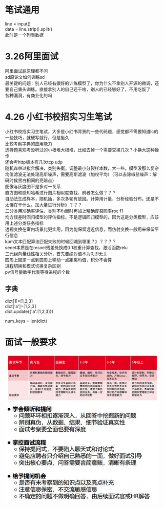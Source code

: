 # 笔试通用
line = input()   
data = line.strip().split()    
此时是一个列表数据      



# 3.26阿里面试
阿里面试屁原理都不问    
sd原论文如何训练sd      
最关键的问题：别人已经有很好的训练模型了，你为什么不拿别人开源的微调，还要自己重头训练。直接拿别人的自己还干啥，别人的已经够好了，不用吃饭了    
各种漏洞，有商业化的吗   





# 4.26 小红书校招实习生笔试
小红书校招实习生笔试，大多是小红书背景的一些代码题，感觉都不需要知道lc的一些技巧，就硬写就行，但是挺久        
比较考察字典的应用能力     
选择题喜欢考没听过的小根堆大根堆，比如去掉一个需要交换几次？小换大这种操作      
还会考http版本有几次tcp udp    
随机森林过拟合解决，类别失衡。调整最小分裂样本数，大一些，模型没那么复杂         
均值滤波无法处理高斯噪声，需要高斯滤波（加权平均）（可以去除椒盐噪声：解码时候黑白相间的亮暗点）    
图像与灰度图不是多对一关系       
直方图和感知哈希进行图片相似度查找，前者怎么做？？？          
自助法生成样本，随机抽，多次多轮有放回。计算用计量，分析经验分布。还是不太懂在干什么。加大量进行分析》？？？    
二分类用准确率评估，类别不均衡时再加上精确度召回率roc f1       
均方误差时回归模型的评估指标。不是逻辑回归模型的，因为这是分类模型，应该用上述分类任务指标    
透视变换在室内场景比更实用，因为能保留远近信息，而仿射变换一般用来保留平行信息         
kpm文本匹配算法匹配失败的时候回溯到哪里？》？？？？    
senet本质是在resnet残差处换成0 1权重计算查找，激活函数relu           
三元组向量线性相关分析，首先要绝对值不为0,即无关    
圆周上固定一点到圆周上移动一点距离均值，积分不会算       
进程切换和模式切换复杂区别         
pv信号量数字代表等待进程的个数       




## 字典
dict[1]=[1,2,3]       
dict['a']=[1,2,3]        
dict.update({'a':[1,2,3]})

num_keys = len(dict)




# 面试一般要求
![alt text](assets/interview/image.png)
![alt text](assets/interview/image-1.png)


